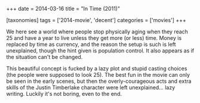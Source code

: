 +++
date = 2014-03-16
title = "In Time (2011)"

[taxonomies]
tags = ['2014-movie', 'decent']
categories = ['movies']
+++

We here see a world where people stop physically aging when they reach
25 and have a year to live unless they get more (or less) time. Money is
replaced by time as currency, and the reason the setup is such is left
unexplained, though the hint given is population control. It also
appears as if the situation can\'t be changed.

This beautiful concept is fucked by a lazy plot and stupid casting
choices (the people were supposed to look 25). The best fun in the movie
can only be seen in the early scenes, but then the overly-courageous
acts and extra skills of the Justin Timberlake character were left
unexplained\... lazy writing. Luckily it\'s not boring, even to the end.
